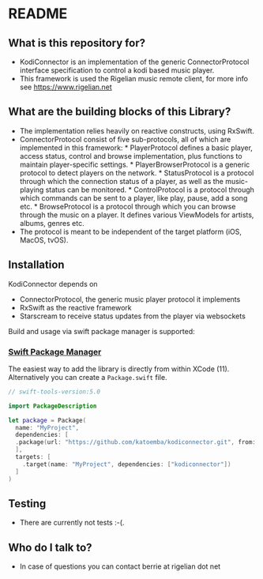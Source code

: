 # README #

## What is this repository for? ##

* KodiConnector is an implementation of the generic ConnectorProtocol interface specification to control a kodi based music player.
* This framework is used the Rigelian music remote client, for more info see https://www.rigelian.net

## What are the building blocks of this Library? ##

* The implementation relies heavily on reactive constructs, using RxSwift.
* ConnectorProtocol consist of five sub-protocols, all of which are implemented in this framework:
	  * PlayerProtocol defines a basic player, access status, control and browse implementation, plus functions to maintain player-specific settings.
	  * PlayerBrowserProtocol is a generic protocol to detect players on the network.
	  * StatusProtocol is a protocol through which the connection status of a player, as well as the music-playing status can be monitored.
	  * ControlProtocol is a protocol through which commands can be sent to a player, like play, pause, add a song etc.
	  * BrowseProtocol is a protocol through which you can browse through the music on a player. It defines various ViewModels for artists, albums, genres etc.
* The protocol is meant to be independent of the target platform (iOS, MacOS, tvOS).

## Installation

KodiConnector depends on
* ConnectorProtocol, the generic music player protocol it implements
* RxSwift as the reactive framework
* Starscream to receive status updates from the player via websockets

Build and usage via swift package manager is supported:

### [Swift Package Manager](https://github.com/apple/swift-package-manager)

The easiest way to add the library is directly from within XCode (11). Alternatively you can create a `Package.swift` file. 

```swift
// swift-tools-version:5.0

import PackageDescription

let package = Package(
  name: "MyProject",
  dependencies: [
  .package(url: "https://github.com/katoemba/kodiconnector.git", from: "1.7.0")
  ],
  targets: [
    .target(name: "MyProject", dependencies: ["kodiconnector"])
  ]
)
```
## Testing ##

* There are currently not tests :-(.

## Who do I talk to? ##

* In case of questions you can contact berrie at rigelian dot net

